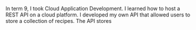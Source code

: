 In term 9, I took Cloud Application Development. I learned how to host a REST API on a cloud platform. I developed my own API that allowed users to store a collection of recipes. The API stores 
